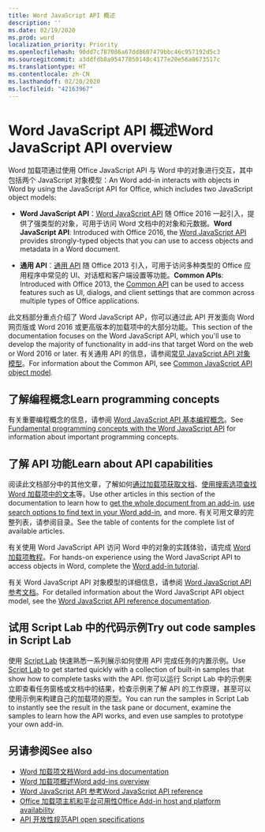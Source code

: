 ```yaml
---
title: Word JavaScript API 概述
description: ''
ms.date: 02/19/2020
ms.prod: word
localization_priority: Priority
ms.openlocfilehash: 90dd7c787086a67dd8607479bbc46c957192d5c3
ms.sourcegitcommit: a3ddfdb8a95477850148c4177e20e56a8673517c
ms.translationtype: HT
ms.contentlocale: zh-CN
ms.lasthandoff: 02/20/2020
ms.locfileid: "42163967"
---
```

# <a name="word-javascript-api-overview"></a><span data-ttu-id="757f1-102">Word JavaScript API 概述</span><span class="sxs-lookup"><span data-stu-id="757f1-102">Word JavaScript API overview</span></span>

<span data-ttu-id="757f1-103">Word 加载项通过使用 Office JavaScript API 与 Word 中的对象进行交互，其中包括两个 JavaScript 对象模型：</span><span class="sxs-lookup"><span data-stu-id="757f1-103">An Word add-in interacts with objects in Word by using the JavaScript API for Office, which includes two JavaScript object models:</span></span>

* <span data-ttu-id="757f1-104">**Word JavaScript API**：[Word JavaScript API](/javascript/api/word) 随 Office 2016 一起引入，提供了强类型的对象，可用于访问 Word 文档中的对象和元数据。</span><span class="sxs-lookup"><span data-stu-id="757f1-104">**Word JavaScript API**: Introduced with Office 2016, the [Word JavaScript API](/javascript/api/word) provides strongly-typed objects that you can use to access objects and metadata in a Word document.</span></span> 

* <span data-ttu-id="757f1-105">**通用 API**：[通用 API](/javascript/api/office) 随 Office 2013 引入，可用于访问多种类型的 Office 应用程序中常见的 UI、对话框和客户端设置等功能。</span><span class="sxs-lookup"><span data-stu-id="757f1-105">**Common APIs**: Introduced with Office 2013, the [Common API](/javascript/api/office) can be used to access features such as UI, dialogs, and client settings that are common across multiple types of Office applications.</span></span>

<span data-ttu-id="757f1-106">此文档部分重点介绍了 Word JavaScript AP，你可以通过此 API 开发面向 Word 网页版或 Word 2016 或更高版本的加载项中的大部分功能。</span><span class="sxs-lookup"><span data-stu-id="757f1-106">This section of the documentation focuses on the Word JavaScript API, which you'll use to develop the majority of functionality in add-ins that target Word on the web or Word 2016 or later.</span></span> <span data-ttu-id="757f1-107">有关通用 API 的信息，请参阅[常见 JavaScript API 对象模型](../../develop/office-javascript-api-object-model.md)。</span><span class="sxs-lookup"><span data-stu-id="757f1-107">For information about the Common API, see [Common JavaScript API object model](../../develop/office-javascript-api-object-model.md).</span></span> 

## <a name="learn-programming-concepts"></a><span data-ttu-id="757f1-108">了解编程概念</span><span class="sxs-lookup"><span data-stu-id="757f1-108">Learn programming concepts</span></span>

<span data-ttu-id="757f1-109">有关重要编程概念的信息，请参阅 [Word JavaScript API 基本编程概念](../../word/word-add-ins-core-concepts.md)。</span><span class="sxs-lookup"><span data-stu-id="757f1-109">See [Fundamental programming concepts with the Word JavaScript API](../../word/word-add-ins-core-concepts.md) for information about important programming concepts.</span></span>
 
## <a name="learn-about-api-capabilities"></a><span data-ttu-id="757f1-110">了解 API 功能</span><span class="sxs-lookup"><span data-stu-id="757f1-110">Learn about API capabilities</span></span>

<span data-ttu-id="757f1-111">阅读此文档部分中的其他文章，了解如何[通过加载项获取文档](../../word/get-the-whole-document-from-an-add-in-for-word.md)、[使用搜索选项查找 Word 加载项中的文本](../../word/search-option-guidance.md)等。</span><span class="sxs-lookup"><span data-stu-id="757f1-111">Use other articles in this section of the documentation to learn how to [get the whole document from an add-in](../../word/get-the-whole-document-from-an-add-in-for-word.md), [use search options to find text in your Word add-in](../../word/search-option-guidance.md), and more.</span></span> <span data-ttu-id="757f1-112">有关可用文章的完整列表，请参阅目录。</span><span class="sxs-lookup"><span data-stu-id="757f1-112">See the table of contents for the complete list of available articles.</span></span>

<span data-ttu-id="757f1-113">有关使用 Word JavaScript API 访问 Word 中的对象的实践体验，请完成 [Word 加载项教程](../../tutorials/word-tutorial.md)。</span><span class="sxs-lookup"><span data-stu-id="757f1-113">For hands-on experience using the Word JavaScript API to access objects in Word, complete the [Word add-in tutorial](../../tutorials/word-tutorial.md).</span></span> 

<span data-ttu-id="757f1-114">有关 Word JavaScript API 对象模型的详细信息，请参阅 [Word JavaScript API 参考文档](/javascript/api/word)。</span><span class="sxs-lookup"><span data-stu-id="757f1-114">For detailed information about the Word JavaScript API object model, see the [Word JavaScript API reference documentation](/javascript/api/word).</span></span>

## <a name="try-out-code-samples-in-script-lab"></a><span data-ttu-id="757f1-115">试用 Script Lab 中的代码示例</span><span class="sxs-lookup"><span data-stu-id="757f1-115">Try out code samples in Script Lab</span></span>

<span data-ttu-id="757f1-116">使用 [Script Lab](../../overview/explore-with-script-lab.md) 快速熟悉一系列展示如何使用 API 完成任务的内置示例。</span><span class="sxs-lookup"><span data-stu-id="757f1-116">Use [Script Lab](../../overview/explore-with-script-lab.md) to get started quickly with a collection of built-in samples that show how to complete tasks with the API.</span></span> <span data-ttu-id="757f1-117">你可以运行 Script Lab 中的示例来立即查看任务窗格或文档中的结果，检查示例来了解 API 的工作原理，甚至可以使用示例来构建自己的加载项的原型。</span><span class="sxs-lookup"><span data-stu-id="757f1-117">You can run the samples in Script Lab to instantly see the result in the task pane or document, examine the samples to learn how the API works, and even use samples to prototype your own add-in.</span></span>

## <a name="see-also"></a><span data-ttu-id="757f1-118">另请参阅</span><span class="sxs-lookup"><span data-stu-id="757f1-118">See also</span></span>

- [<span data-ttu-id="757f1-119">Word 加载项文档</span><span class="sxs-lookup"><span data-stu-id="757f1-119">Word add-ins documentation</span></span>](../../word/index.md)
- [<span data-ttu-id="757f1-120">Word 加载项概述</span><span class="sxs-lookup"><span data-stu-id="757f1-120">Word add-ins overview</span></span>](../../word/word-add-ins-programming-overview.md)
- [<span data-ttu-id="757f1-121">Word JavaScript API 参考</span><span class="sxs-lookup"><span data-stu-id="757f1-121">Word JavaScript API reference</span></span>](/javascript/api/word)
- [<span data-ttu-id="757f1-122">Office 加载项主机和平台可用性</span><span class="sxs-lookup"><span data-stu-id="757f1-122">Office Add-in host and platform availability</span></span>](../../overview/office-add-in-availability.md)
- [<span data-ttu-id="757f1-123">API 开放性规范</span><span class="sxs-lookup"><span data-stu-id="757f1-123">API open specifications</span></span>](../openspec/openspec.md)
